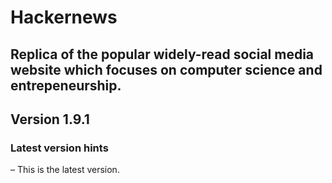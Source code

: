 # Hackernews 
## Replica of the popular widely-read social media website which focuses on computer science and entrepeneurship.
## Version 1.9.1

### Latest version hints
– This is the latest version.
